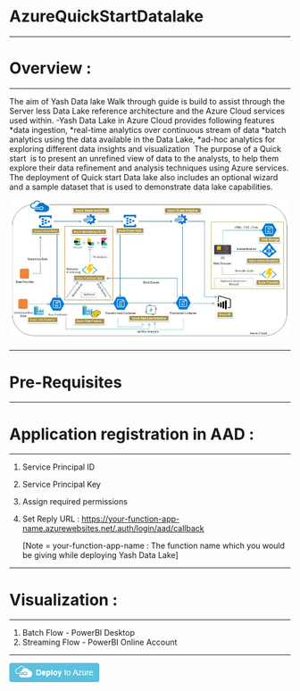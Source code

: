 # AzureQuickStartDatalake

--------------------------------------------------------------------------
# Overview :
--------------------------------------------------------------------------
The aim of Yash Data lake Walk through guide is build to assist  through the Server less Data Lake reference architecture and the Azure Cloud services used within. 
-Yash Data Lake in Azure Cloud provides following features
*data ingestion, 
*real-time analytics over continuous stream of data
*batch analytics using the data available in the Data Lake, 
*ad-hoc analytics for exploring different data insights and visualization
 The purpose of a Quick start  is to present an unrefined view of data to the analysts, to help them explore their data refinement and analysis techniques using Azure services.
The deployment  of Quick start Data lake also includes an optional wizard and a sample dataset that is used  to demonstrate data lake capabilities.

![alt text](https://raw.githubusercontent.com/KuldeepShikhare/AzureQuickStartDatalake/sandbox/scripts/images/Step_1_Get_Started.JPG)

--------------------------------------------------------------------------
# Pre-Requisites
--------------------------------------------------------------------------
# Application registration in AAD :
--------------------------------------------------------------------------
1. Service Principal ID
2. Service Principal Key
3. Assign required permissions
4. Set Reply URL :
	https://your-function-app-name.azurewebsites.net/.auth/login/aad/callback
	
	[Note = your-function-app-name : The function name which you would be giving while deploying Yash Data Lake]
	
--------------------------------------------------------------------------
# Visualization :
--------------------------------------------------------------------------
1. Batch Flow - PowerBI Desktop
2. Streaming Flow - PowerBI Online Account
--------------------------------------------------------------------------
<a href="https://portal.azure.com/#create/Microsoft.Template/uri/https%3A%2F%2Fraw.githubusercontent.com%2FKuldeepShikhare%2FAzureQuickStartDatalake%2Fsandbox%2FazureDeploy.json" target="_blank">
<img src="https://raw.githubusercontent.com/Azure/azure-quickstart-templates/master/1-CONTRIBUTION-GUIDE/images/deploytoazure.png"/>
</a>
